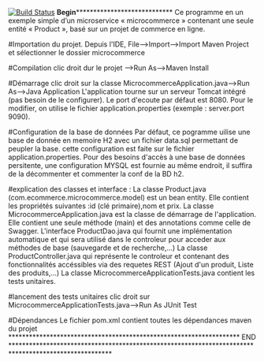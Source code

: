 [![Build Status](https://dev.azure.com/ModouNdiaye0208/microcommerce/_apis/build/status/modouscab.microcommerce?branchName=master)](https://dev.azure.com/ModouNdiaye0208/microcommerce/_build/latest?definitionId=1&branchName=master)
********************************************************************Begin************************************************************************************************
Ce programme en un exemple simple d’un microservice  « microcommerce » contenant une seule entité « Product », basé sur un projet de commerce en ligne.

#Importation du projet.
Depuis l'IDE, File-->Import-->Import Maven Project et sélectionner le dossier microcommerce

#Compilation
clic droit dur le projet -->Run As-->Maven Install

#Démarrage
clic droit sur la classe MicrocommerceApplication.java-->Run As-->Java Application
L'application tourne sur un serveur Tomcat intégré (pas besoin de le configurer). 
Le port d'ecoute par défaut est 8080. 
Pour le modifier, on utilise le fichier application.properties (exemple : server.port 9090). 

#Configuration de la base de données
Par défaut, ce pogramme uilise une base de donnée en memoire H2 avec un fichier data.sql permettant de peupler la base.
cette configuration est faite sur le fichier application.properties.
Pour des besoins d'accès à une base de données persitente, une configuration MYSQL est fournie au même endroit, il suffira de la décommenter et commenter la conf de la BD h2.

#explication des classes et interface :
La classe Product.java (com.ecommerce.microcommerce.model) est un bean entity. Elle contient les propriétés suivantes :id (clé primaire),nom et prix.
La classe MicrocommerceApplication.java est la classe de démarrage de l'application. Elle contient une seule méthode (main) et des annotations comme celle de Swagger.
L'interface ProductDao.java qui fournit une implémentation automatique et qui sera utilisé dans le controleur pour acceder aux méthodes de base (sauvegarde et de recherche,...)
La classe ProductController.java qui représente le controleur et contenant des fonctionnalités accéssibles via des requetes REST (Ajout d'un produit, Liste des produits,...)
La classe MicrocommerceApplicationTests.java contient les tests unitaires.

#lancement des tests unitaires
clic droit sur MicrocommerceApplicationTests.java-->Run As JUnit Test

#Dépendances
Le fichier pom.xml contient toutes les dépendances maven du projet
******************************************************************* END *****************************************************************************************************

